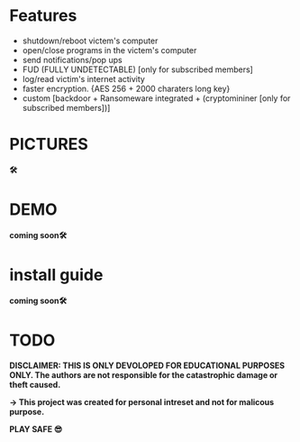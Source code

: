 
# Features

  - shutdown/reboot victem's computer
  - open/close programs in the victem's computer
  - send notifications/pop ups
  - FUD (FULLY UNDETECTABLE) [only for subscribed members]
  - log/read victim's internet activity
  - faster encryption. {AES 256 + 2000 charaters long key}
  - custom [backdoor + Ransomeware integrated + (cryptomininer [only for subscribed members])]
  
# PICTURES

**🛠**

# DEMO

**__coming soon__🛠**


# install guide

**__coming soon__🛠**





# TODO










**DISCLAIMER: THIS IS ONLY DEVOLOPED FOR EDUCATIONAL PURPOSES ONLY. The authors are not responsible for the catastrophic damage or theft caused.**


**-> This project was created for personal intreset and not for malicous purpose.**


**PLAY SAFE 😎**

  
  
